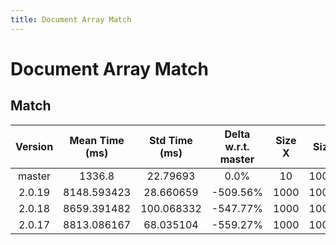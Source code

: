 ```yaml
---
title: Document Array Match
---
```

# Document Array Match

## Match

| Version | Mean Time (ms) | Std Time (ms) | Delta w.r.t. master | Size X | Size Y | Dam X | Dam Y | Emb Size | Use Scipy | Metric | Top K | Iterations |
| :---: | :---: | :---: | :---: | :---: | :---: | :---: | :---: | :---: | :---: | :---: | :---: | :---: |
| master | 1336.8 | 22.79693 | 0.0% | 10 | 100000 | False | False | 256 | False | euclidean | 3 | 5 |
| 2.0.19 | 8148.593423 | 28.660659 | -509.56% | 1000 | 100000 | True | False | 256 | False | euclidean | 100 | 5 |
| 2.0.18 | 8659.391482 | 100.068332 | -547.77% | 1000 | 100000 | True | False | 256 | False | euclidean | 100 | 5 |
| 2.0.17 | 8813.086167 | 68.035104 | -559.27% | 1000 | 100000 | True | False | 256 | False | euclidean | 100 | 5 |
